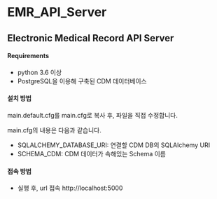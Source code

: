 # EMR_API_Server
Electronic Medical Record API Server
----------------------------------------

#### Requirements
* python 3.6 이상
* PostgreSQL을 이용해 구축된 CDM 데이터베이스

#### 설치 방법

main.default.cfg를 main.cfg로 복사 후, 파일을 직접 수정합니다.

main.cfg의 내용은 다음과 같습니다.

* SQLALCHEMY_DATABASE_URI: 연결할 CDM DB의 SQLAlchemy URI
* SCHEMA_CDM: CDM 데이터가 속해있는 Schema 이름

#### 접속 방법

* 실행 후, url 접속
 http://localhost:5000
